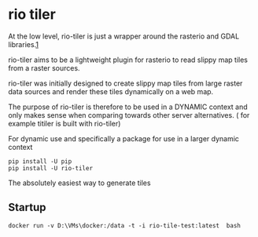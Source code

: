 # rio tiler

At the low level, rio-tiler is just a wrapper around the rasterio and GDAL libraries.[1](https://github.com/cogeotiff/rio-tiler)

rio-tiler aims to be a lightweight plugin for rasterio to read slippy map tiles from a raster sources.


rio-tiler was initially designed to create slippy map tiles from large raster data sources and render these tiles dynamically on a web map. 

The purpose of rio-tiler is therefore to be used in a DYNAMIC context and only makes sense when comparing towards other server alternatives. ( for example titiler is built with rio-tiler)  

For dynamic use and specifically a package for use in a larger dynamic context 

```
pip install -U pip
pip install -U rio-tiler
```

The absolutely easiest way to generate tiles  

## Startup

```
docker run -v D:\VMs\docker:/data -t -i rio-tile-test:latest  bash
```
